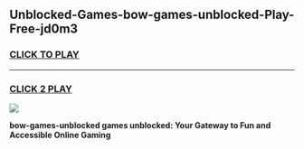 
## Unblocked-Games-bow-games-unblocked-Play-Free-jd0m3
<h3>
<a href="https://premium76.site?title=bow-games-unblocked&ref=09A">CLICK TO PLAY</a></h3>
<hr>

<h3>
<a href="https://premium76.site?title=bow-games-unblocked&ref=09A">CLICK 2 PLAY</a>
  
</h3>

<a href="https://premium76.site?title=bow-games-unblocked&ref=09A"><img src="https://clearcache.store/games.png"></a>


**bow-games-unblocked games unblocked: Your Gateway to Fun and Accessible Online Gaming**
